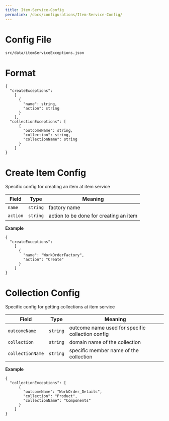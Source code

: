 ```yaml
---
title: Item-Service-Config
permalink: /docs/configurations/Item-Service-Config/
---
```


# Config File

`src/data/itemServiceExceptions.json`


# Format
```
{
  "createExceptions":
    [
      {
        "name": string,
        "action": string
      }
    ],
  "collectionExceptions": [
      {
        "outcomeName": string,
        "collection": string,
        "collectionName": string
      }
    ]
}
```
# Create Item Config
Specific config for creating an item at item service

| Field | Type | Meaning |
| ------------- | ------------- | ------------- |
| `name` | `string` | factory name |
| `action` | `string` | action to be done for creating an item |

**Example**
```
{
  "createExceptions":
    [
      {
        "name": "WorkOrderFactory",
        "action": "Create"
      }
    ]
}
```
# Collection Config
Specific config for getting collections at item service

| Field | Type | Meaning |
| ------------- | ------------- | ------------- |
| `outcomeName` | `string` | outcome name used for specific collection config |
| `collection` | `string` | domain name of the collection |
| `collectionName` | `string` | specific member name of the collection |

**Example**
```
{
  "collectionExceptions": [
      {
        "outcomeName": "WorkOrder_Details",
        "collection": "Product",
        "collectionName": "Components"
      }
    ]
}
```